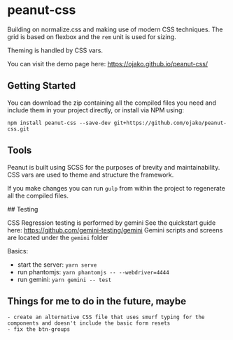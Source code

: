 # peanut-css

Building on normalize.css and making use of modern CSS techniques.
The grid is based on flexbox and the `rem` unit is used for sizing.

Theming is handled by CSS vars.

You can visit the demo page here: https://ojako.github.io/peanut-css/

## Getting Started

You can download the zip containing all the compiled files you need and include them in your project directly, or install via NPM using:

`npm install peanut-css --save-dev git+https://github.com/ojako/peanut-css.git`

## Tools

Peanut is built using SCSS for the purposes of brevity and maintainability. CSS vars are used to theme and structure the framework.

If you make changes you can run `gulp` from within the project to regenerate all the compiled files.

## Testing

CSS Regression testing is performed by gemini
See the quickstart guide here: https://github.com/gemini-testing/gemini
Gemini scripts and screens are located under the `gemini` folder

Basics:
 - start the server: `yarn serve`
 - run phantomjs: `yarn phantomjs -- --webdriver=4444`
 - run gemini: `yarn gemini -- test`

## Things for me to do in the future, maybe

```
- create an alternative CSS file that uses smurf typing for the components and doesn't include the basic form resets
- fix the btn-groups
```
